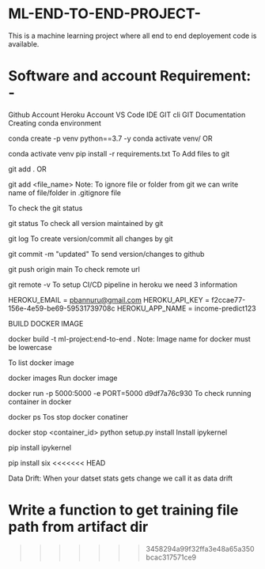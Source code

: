 # ML-END-TO-END-PROJECT-
This is a machine learning project where all end to end deployement code is available.

# Software and account Requirement: - 
Github Account
Heroku Account
VS Code IDE
GIT cli
GIT Documentation
Creating conda environment

conda create -p venv python==3.7 -y
conda activate venv/
OR

conda activate venv
pip install -r requirements.txt
To Add files to git

git add .
OR

git add <file_name>
Note: To ignore file or folder from git we can write name of file/folder in .gitignore file

To check the git status

git status
To check all version maintained by git

git log
To create version/commit all changes by git

git commit -m "updated"
To send version/changes to github

git push origin main
To check remote url

git remote -v
To setup CI/CD pipeline in heroku we need 3 information

HEROKU_EMAIL = pbannuru@gmail.com
HEROKU_API_KEY = f2ccae77-156e-4e59-be69-59531739708c
HEROKU_APP_NAME = income-predict123

BUILD DOCKER IMAGE

docker build -t ml-project:end-to-end .
Note: Image name for docker must be lowercase

To list docker image

docker images
Run docker image

docker run -p 5000:5000 -e PORT=5000 d9df7a76c930
To check running container in docker

docker ps
Tos stop docker conatiner

docker stop <container_id>
python setup.py install
Install ipykernel

pip install ipykernel

pip install six
<<<<<<< HEAD

Data Drift: When your datset stats gets change we call it as data drift

Write a function to get training file path from artifact dir
=======
>>>>>>> 3458294a99f32ffa3e48a65a350bcac317571ce9
